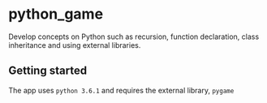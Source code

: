 # python_game
Develop concepts on Python such as recursion, function declaration, class inheritance and using external libraries.
## Getting started
The app uses
` python 3.6.1 `
and requires the external library,
` pygame `
